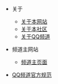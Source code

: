 * 关于
  * [关于本网站](http://fwind.ljjie.cn/#/aboutweb)
  * [关于本社区](http://fwind.ljjie.cn/#/aboutbbs)
  * [关于QQ频道](http://fwind.ljjie.cn/#/aboutqq)

* 频道主网站
  * [频道主页面](http://langjunjie.cn)

* [QQ频道官方规范](https://docs.qq.com/doc/p/52b09418821a8018eef87e1d74beb589914aa539)

